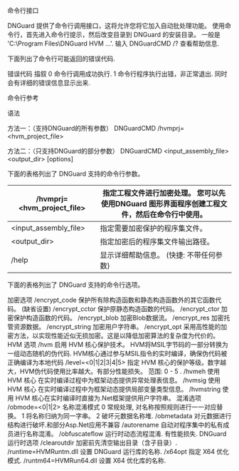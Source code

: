 命令行接口

DNGuard 提供了命令行调用接口，这将允许您将它加入自动批处理功能。
使用命令行，首先进入命令行提示，然后改变目录到 DNGuard 的安装目录。
一般是 'C:\Program Files\DNGuard HVM ...'. 输入 DNGuardCMD /? 查看帮助信息.

下面列出了命令行可能返回的错误代码.

错误代码	 描叙
0	 命令行调用成功执行.
1	 命令行程序执行出错，非正常退出. 同时会有详细的错误信息显示出来.

命令行参考

语法

方法一：（支持DNGuard的所有参数）
DNGuardCMD /hvmprj=<hvm_project_file> 

方法二：（只支持DNGuard的部分参数）
DNGuardCMD <input_assembly_file> <output_dir> [options]

下面的表格列出了 DNGuard 支持的命令行参数。

|/hvmprj=<hvm_project_file>	| 指定工程文件进行加密处理。 您可以先使用DNGuard 图形界面程序创建工程文件，然后在命令行中使用。|
|---------------------------|------------------------------------------------------------------------------|
|<input_assembly_file>	| 指定需要加密保护的程序集文件。|
|<output_dir>	        |指定加密后的程序集文件输出路径。|
|/help	 |显示详细帮助信息。 (快捷: 不带任何参数)|
下面的表格列出了 DNGuard 支持的命令行选项。

加密选项
/encrypt_code	 保护所有除构造函数和静态构造函数外的其它函数代码。 (缺省设置)
/encrypt_cctor	 保护原静态构造函数的代码。
/encrypt_ctor	 加密保护构造函数的代码。
/encrypt_blob	 加密Blob数据流。
/encrypt_res	 加密托管资源数据。
/encrypt_string	 加密用户字符串。
/encrypt_opt	 采用高性能的加密方法，以实现性能近似无损加密。这是以降低加密算法的复杂度为代价的。
HVM 选项
/hvm	 启用 HVM 核心保护技术。
HVM将MSIL字节码的一部分转换为一组动态随机的伪代码.
HVM核心通过参与MSIL指令的实时编译，确保伪代码被正确编译为本地代码
/level=<0|1|2|3|4|5>	 指定 HVM 核心的保护等级。数字越大，HVM伪代码使用比率越大。有部分性能损失。
范围: 0 - 5 .
/hvmeh	 使用 HVM 核心 在实时编译过程中为框架动态提供异常处理表信息。
/hvmsig	 使用 HVM 核心 在实时编译过程中为框架动态提供局部变量类型信息。
/hvmstring	 使用 HVM 核心在实时编译时直接为.Net框架提供用户字符串。
混淆选项
/obmode=<0|1|2>	 名称混淆模式
0 常规处理, 对名称按照规则进行一一对应替换。
1 将名称归纳为同一字串。
2 破坏元数据名称堆.
/obmetadata	 对元数据进行结构进行破坏.和部分Asp.Net应用不兼容
/autorename	 自动对程序集中的私有成员进行名称混淆。
/obfuscateflow	 运行时动态流程混淆.
有性能损失.
DNGuard 运行时选项
/clearoutdir	 加密前先清空输出目录（含子目录）.
/runtime=HVMRuntm.dll	 设置 DNGuard 运行库的名称.
/x64opt	 指定 X64 优化模式.
/runtm64=HVMRun64.dll	 设置 X64 优化库的名称.
